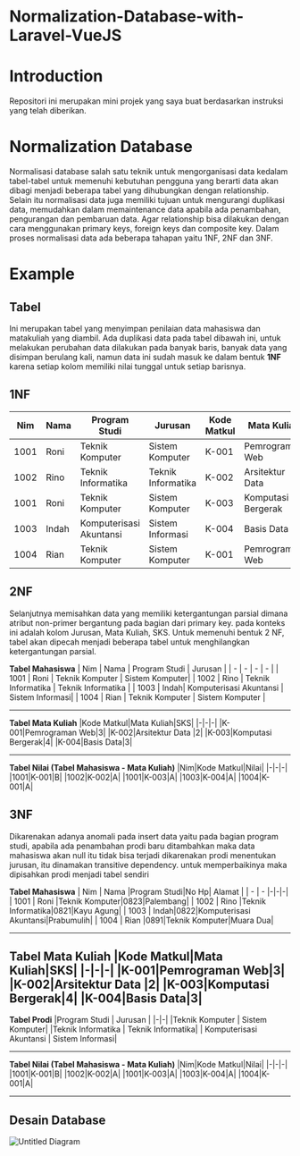 # Normalization-Database-with-Laravel-VueJS

# Introduction
Repositori ini merupakan mini projek yang saya buat berdasarkan instruksi yang telah diberikan.

# Normalization Database
Normalisasi database salah satu teknik untuk mengorganisasi data kedalam tabel-tabel untuk memenuhi kebutuhan pengguna yang berarti data akan dibagi menjadi beberapa tabel yang dihubungkan dengan relationship. Selain itu normalisasi data juga memiliki tujuan untuk mengurangi duplikasi data, memudahkan dalam memaintenance data apabila ada penambahan, pengurangan dan pembaruan data.
Agar relationship bisa dilakukan dengan cara menggunakan primary keys, foreign keys dan composite key.
Dalam proses normalisasi data ada beberapa tahapan yaitu 1NF, 2NF dan 3NF.

# Example

## Tabel
Ini merupakan tabel yang menyimpan penilaian data mahasiswa dan matakuliah yang diambil. Ada duplikasi data pada tabel dibawah ini, untuk melakukan perubahan data dilakukan pada banyak baris, banyak data yang disimpan berulang kali, namun data ini sudah masuk ke dalam bentuk **1NF** karena setiap kolom memiliki nilai tunggal untuk setiap barisnya.

## 1NF
|Nim|Nama|Program Studi|Jurusan|Kode Matkul|Mata Kuliah|SKS|Nilai|
|-|-|-|-|-|-|-|-|
|1001|Roni|Teknik Komputer|Sistem Komputer|K-001|Pemrograman Web|3|B|
|1002|Rino|Teknik Informatika|Teknik Informatika|K-002|Arsitektur Data|2|A|
|1001|Roni|Teknik Komputer|Sistem Komputer|K-003|Komputasi Bergerak|4|A|
|1003|Indah|Komputerisasi Akuntansi|Sistem Informasi|K-004|Basis Data|3|A|
|1004|Rian|Teknik Komputer|Sistem Komputer|K-001|Pemrograman Web|3|A|

## 2NF
Selanjutnya memisahkan data yang memiliki ketergantungan parsial dimana atribut non-primer bergantung pada bagian dari primary key. pada konteks ini adalah kolom Jurusan, Mata Kuliah, SKS.
Untuk memenuhi bentuk 2 NF, tabel akan dipecah menjadi beberapa tabel untuk menghilangkan ketergantungan parsial.

**Tabel Mahasiswa**
| Nim | Nama | Program Studi | Jurusan |
| - | - | - | - |
| 1001 | Roni | Teknik Komputer | Sistem Komputer|
| 1002 | Rino | Teknik Informatika | Teknik Informatika |
| 1003 | Indah| Komputerisasi Akuntansi | Sistem Informasi|
| 1004 | Rian | Teknik Komputer | Sistem Komputer |

---
**Tabel Mata Kuliah**
|Kode Matkul|Mata Kuliah|SKS|
|-|-|-|
|K-001|Pemrograman Web|3|
|K-002|Arsitektur Data |2|
|K-003|Komputasi Bergerak|4|
|K-004|Basis Data|3|

---
**Tabel Nilai (Tabel Mahasiswa - Mata Kuliah)**
|Nim|Kode Matkul|Nilai|
|-|-|-|
|1001|K-001|B|
|1002|K-002|A|
|1001|K-003|A|
|1003|K-004|A|
|1004|K-001|A|

## 3NF
Dikarenakan adanya anomali pada insert data yaitu pada bagian program studi, apabila ada penambahan prodi baru ditambahkan maka data mahasiswa akan null itu tidak bisa terjadi dikarenakan prodi menentukan jurusan, itu dinamakan transitive dependency. untuk memperbaikinya maka dipisahkan prodi menjadi tabel sendiri


**Tabel Mahasiswa**
| Nim | Nama |Program Studi|No Hp| Alamat |
| - | - |-|-|-|
| 1001 | Roni |Teknik Komputer|0823|Palembang|
| 1002 | Rino |Teknik Informatika|0821|Kayu Agung|
| 1003 | Indah|0822|Komputerisasi Akuntansi|Prabumulih|
| 1004 | Rian |0891|Teknik Komputer|Muara Dua|

---
**Tabel Mata Kuliah**
|Kode Matkul|Mata Kuliah|SKS|
|-|-|-|
|K-001|Pemrograman Web|3|
|K-002|Arsitektur Data |2|
|K-003|Komputasi Bergerak|4|
|K-004|Basis Data|3|
---
**Tabel Prodi**
|Program Studi | Jurusan |
|-|-|
|Teknik Komputer | Sistem Komputer|
|Teknik Informatika | Teknik Informatika|
| Komputerisasi Akuntansi | Sistem Informasi|

---
**Tabel Nilai (Tabel Mahasiswa - Mata Kuliah)**
|Nim|Kode Matkul|Nilai|
|-|-|-|
|1001|K-001|B|
|1002|K-002|A|
|1001|K-003|A|
|1003|K-004|A|
|1004|K-001|A|

---

## Desain Database
![Untitled Diagram](https://github.com/user-attachments/assets/acc41ec2-dc8e-4722-9a59-c49737ee0221)


